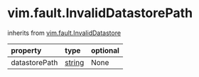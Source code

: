 vim.fault.InvalidDatastorePath
==============================
inherits from [vim.fault.InvalidDatastore](docs/vim.fault.InvalidDatastore.md)

| property | type | optional |
|:---------|:-----|:---------|
| datastorePath | [string](string.md "string") | None |
